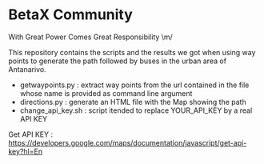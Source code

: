BetaX Community
================

With Great Power Comes Great Responsibility \m/

This repository contains the scripts and the results we got when using way points
to generate the path followed by buses in the urban area of Antanarivo.

* getwaypoints.py : extract way points from the url contained in the file whose name is provided as command line argument
* directions.py : generate an HTML file with the Map showing the path
* change_api_key.sh : script itended to replace YOUR_API_KEY by a real API KEY

Get API KEY : https://developers.google.com/maps/documentation/javascript/get-api-key?hl=En
